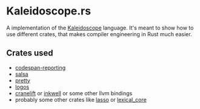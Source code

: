 # Kaleidoscope.rs

A implementation of the [Kaleidoscope](https://llvm.org/docs/tutorial/index.html) language.
It's meant to show how to use different crates, that makes compiler engineering in Rust
much easier.

## Crates used

- [codespan-reporting](https://docs.rs/codespan-reporting)
- [salsa](https://github.com/salsa-rs/salsa)
- [pretty](https://docs.rs/pretty)
- [logos](https://docs.rs/logos)
- [cranelift](https://docs.rs/cranelift) or [inkwell](https://github.com/TheDan64/inkwell) or some other llvm bindings
- probably some other crates like [lasso](https://docs.rs/lasso) or [lexical_core](https://docs.rs/lexical_core)
